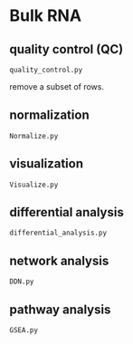 # Bulk RNA 

## quality control (QC)

`quality_control.py`

remove a subset of rows. 

## normalization 

`Normalize.py`


## visualization 

`Visualize.py`


## differential analysis 

`differential_analysis.py`


## network analysis 

`DDN.py`

## pathway analysis 

`GSEA.py`


